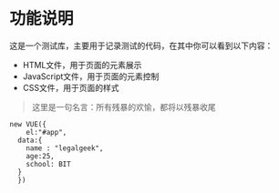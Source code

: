# 功能说明
这是一个测试库，主要用于记录测试的代码，在其中你可以看到以下内容：

- HTML文件，用于页面的元素展示
- JavaScript文件，用于页面的元素控制
- CSS文件，用于页面的样式

> 这里是一句名言：所有残暴的欢愉，都将以残暴收尾

```
new VUE({
	el:"#app",
  data:{
    name : "legalgeek",
    age:25,
    school: BIT
  }
  })
```


